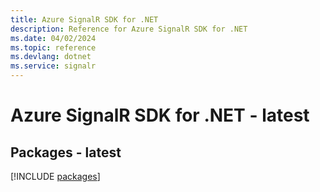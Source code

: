 ```yaml
---
title: Azure SignalR SDK for .NET
description: Reference for Azure SignalR SDK for .NET
ms.date: 04/02/2024
ms.topic: reference
ms.devlang: dotnet
ms.service: signalr
---
```

# Azure SignalR SDK for .NET - latest
## Packages - latest
[!INCLUDE [packages](signalr-index.md)]